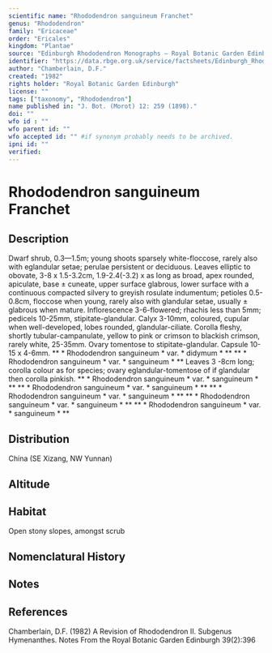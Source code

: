```yaml
---
scientific name: "Rhododendron sanguineum Franchet"
genus: "Rhododendron"
family: "Ericaceae"
order: "Ericales"
kingdom: "Plantae"
source: "Edinburgh Rhododendron Monographs – Royal Botanic Garden Edinburgh"
identifier: "https://data.rbge.org.uk/service/factsheets/Edinburgh_Rhododendron_Monographs.xhtml"
author: "Chamberlain, D.F."
created: "1982"
rights holder: "Royal Botanic Garden Edinburgh"
license: ""
tags: ["taxonomy", "Rhododendron"]
name published in: "J. Bot. (Morot) 12: 259 (1898)."
doi: ""
wfo id : ""
wfo parent id: ""
wfo accepted id: "" #if synonym probably needs to be archived.                      
ipni id: ""
verified:
---
```


                       

# Rhododendron sanguineum Franchet

## Description
Dwarf shrub, 0.3—1.5m; young shoots sparsely white-floccose, rarely also with eglandular setae; perulae persistent or deciduous. Leaves elliptic to obovate, 3-8 x 1.5-3.2cm, 1.9-2.4(-3.2) x as long as broad, apex rounded, apiculate, base ± cuneate, upper surface glabrous, lower surface with a continuous compacted silvery to greyish rosulate indumentum; petioles 0.5-0.8cm, floccose when young, rarely also with glandular setae, usually ± glabrous when mature. Inflorescence 3-6-flowered; rhachis less than 5mm; pedicels 10-25mm, stipitate-glandular. Calyx 3-10mm, coloured, cupular when well-developed, lobes rounded, glandular-ciliate. Corolla fleshy, shortly tubular-campanulate, yellow to pink or crimson to blackish crimson, rarely white, 25-35mm. Ovary tomentose to stipitate-glandular. Capsule 10-15 x 4-6mm. ** * Rhododendron sanguineum * var. * didymum * ** ** * Rhododendron sanguineum * var. * sanguineum * ** Leaves 3 -8cm long; corolla colour as for species; ovary eglandular-tomentose of if glandular then corolla pinkish. ** * Rhododendron sanguineum * var. * sanguineum * ** ** * Rhododendron sanguineum * var. * sanguineum * ** ** * Rhododendron sanguineum * var. * sanguineum * ** ** * Rhododendron sanguineum * var. * sanguineum * ** ** * Rhododendron sanguineum * var. * sanguineum * **

## Distribution
China (SE Xizang, NW Yunnan)

## Altitude


## Habitat
Open stony slopes, amongst scrub

## Nomenclatural History

                       
## Notes


## References

Chamberlain, D.F. (1982) A Revision of Rhododendron II. Subgenus Hymenanthes. Notes From the Royal Botanic Garden Edinburgh 39(2):396
